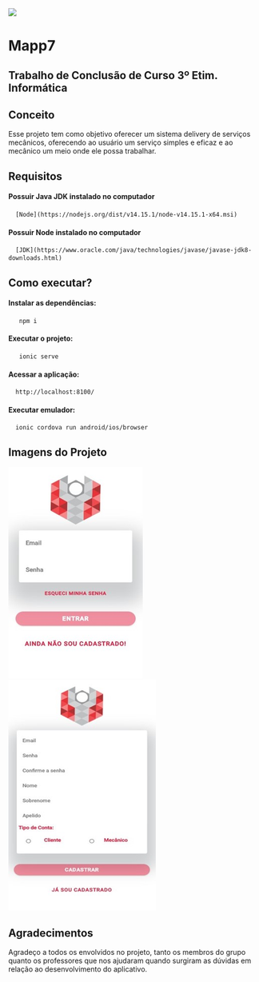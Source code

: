 <img width="auto" src="https://lh3.googleusercontent.com/Dzh_HY9RSJ_orW8eFvTHj85kTz1jBa1UrreTcfEa3FD26oolSRG4U_mrbs2lFTJMEnpFiXDfH_LOJIraajkdObbCb-QpJlQrD5A1kVt4S6vX0QpBK3c0D2l8bkYuzE0-iUuB-EyxoQPj3cdCcbbKuPxEtfkaD3d9KTU3BmaZtyNCZ7NLWjbTX6JCE-6gSTV6ueglrzVuE1tgQy2TiZYLhQP0Rj78g0d7LYJI6dohCm_PJYqOQWXlOSQ-lHyxyAziHkl3woap5wxsUdM-MHC7t2BqSVtboF84IAsNNbYAQ_hsfsQnjAkRu88HduxWLiTvY7cs-C8DSGNxGGskjKj0MLqwCiADAroSQhxKRAMs_YM5e1cTZWj_qktnQ_CsLwuCz5dm_AyreWaqWFFBO5g47VhhIThUEPXTMN7lDnIRRR2gKxw6LSfRfTHBQRXjKHbKiVmOzwXWwz62C83f9hS2-QQZO80Qzj0kYaiGMNtpL5FW1dG2kI-kw3Ct3yHDHLVixzNp8_wrzegCRsQJc1HGh7S61Awwh3pql62bXomN56W1wmy-NDmXSsDQw_ir-U7_ig0lmgnjhDzjEiuPDRleS-n-zS3Y9-qu-M9L4qAneoOsHzPcGOmBj0x12AxDIX4psyr_iVbaynOAHhK7mYt_wgo_ri7vdFvu9_j2NuANhj_b_4f3CbmBO4IEQxWaG10=w1325-h486-no?authuser=0">

# Mapp7
## Trabalho de Conclusão de Curso 3º Etim. Informática

## Conceito
 Esse projeto tem como objetivo oferecer um sistema delivery de serviços mecânicos, 
 oferecendo ao usuário um serviço simples e eficaz e ao mecânico um meio onde ele possa
 trabalhar.

## Requisitos
 ####  Possuir Java JDK instalado no computador
      [Node](https://nodejs.org/dist/v14.15.1/node-v14.15.1-x64.msi)
 ####  Possuir Node instalado no computador
      [JDK](https://www.oracle.com/java/technologies/javase/javase-jdk8-downloads.html)

## Como executar?
 ####  Instalar as dependências:
       npm i
      
 ####  Executar o projeto:
       ionic serve
      
 ####  Acessar a aplicação:
      http://localhost:8100/
      
 ####  Executar emulador:
      ionic cordova run android/ios/browser
  
## Imagens do Projeto
![](https://github.com/leonardo16silva12/mapp7App/blob/main/src/assets/login.jpg)
![](https://github.com/leonardo16silva12/mapp7App/blob/main/src/assets/register.jpg)


## Agradecimentos
  Agradeço a todos os envolvidos no projeto, tanto os membros do grupo quanto os professores
  que nos ajudaram quando surgiram as dúvidas em relação ao desenvolvimento do aplicativo.

